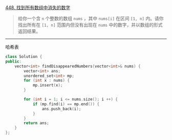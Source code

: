 [448. 找到所有数组中消失的数字](https://leetcode.cn/problems/find-all-numbers-disappeared-in-an-array/)

> 给你一个含 `n` 个整数的数组 `nums` ，其中 `nums[i]` 在区间 `[1, n]` 内。请你找出所有在 `[1, n]` 范围内但没有出现在 `nums` 中的数字，并以数组的形式返回结果。

---

哈希表

```cpp
class Solution {
public:
    vector<int> findDisappearedNumbers(vector<int>& nums) {
        vector<int> ans;
        unordered_set<int> mp;
        for (int x : nums) {
            mp.insert(x);
        }

        for (int i = 1; i <= nums.size(); i ++) {
            if (mp.find(i) == mp.end()) {
                ans.push_back(i);
            }
        }
        return ans;
    }
};
```

